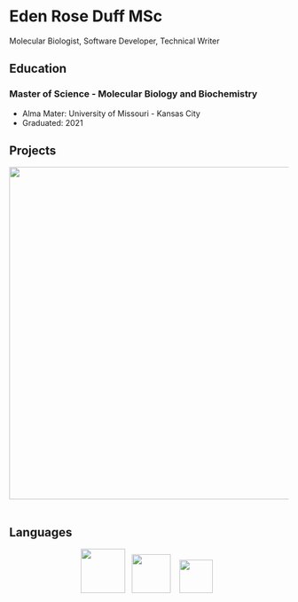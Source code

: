 # Eden Rose Duff MSc

Molecular Biologist, Software Developer, Technical Writer

## Education

### Master of Science - Molecular Biology and Biochemistry

* Alma Mater: University of Missouri - Kansas City
* Graduated: 2021

## Projects

<p align="center">
  <a href="https://oziproject.dev"><img src="{{ site.baseurl }}/img/ozi_social_logo.png" width="600" /></a>&nbsp;&nbsp;
</p>

## Languages

<p align="center">
  <img src="{{ site.baseurl }}/img/cython_logo.png" width="80" />&nbsp;&nbsp;
  <img src="{{ site.baseurl }}/img/c_logo.png" width="70" /> &nbsp;&nbsp;
  <img src="{{ site.baseurl }}/img/python_logo.png" width="60" />&nbsp;&nbsp;
</p>

